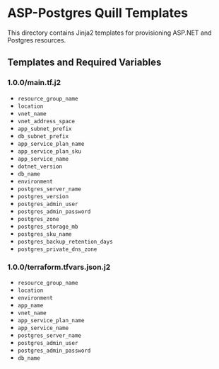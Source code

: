 # ASP-Postgres Quill Templates

This directory contains Jinja2 templates for provisioning ASP.NET and Postgres resources.

## Templates and Required Variables

### 1.0.0/main.tf.j2
- `resource_group_name`
- `location`
- `vnet_name`
- `vnet_address_space`
- `app_subnet_prefix`
- `db_subnet_prefix`
- `app_service_plan_name`
- `app_service_plan_sku`
- `app_service_name`
- `dotnet_version`
- `db_name`
- `environment`
- `postgres_server_name`
- `postgres_version`
- `postgres_admin_user`
- `postgres_admin_password`
- `postgres_zone`
- `postgres_storage_mb`
- `postgres_sku_name`
- `postgres_backup_retention_days`
- `postgres_private_dns_zone`

### 1.0.0/terraform.tfvars.json.j2
- `resource_group_name`
- `location`
- `environment`
- `app_name`
- `vnet_name`
- `app_service_plan_name`
- `app_service_name`
- `postgres_server_name`
- `postgres_admin_user`
- `postgres_admin_password`
- `db_name` 